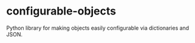 # configurable-objects
Python library for making objects easily configurable via dictionaries and JSON.
